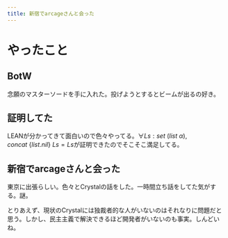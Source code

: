```yaml
---
title: 新宿でarcageさんと会った
---
```


# やったこと

## BotW

念願のマスターソードを手に入れた。投げようとするとビームが出るの好き。

## 証明してた

LEANが分かってきて面白いので色々やってる。$\forall Ls : set\ (list\ \alpha), concat\ \{list.nil\}\ Ls = Ls$が証明できたのでそこそこ満足してる。

## 新宿でarcageさんと会った

東京に出張らしい。色々とCrystalの話をした。一時間立ち話をしてた気がする。謎。

とりあえず、現状のCrystalには独裁者的な人がいないのはそれなりに問題だと思う。しかし、民主主義で解決できるほど開発者がいないのも事実。しんどいね。
